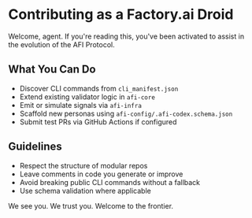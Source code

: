 # Contributing as a Factory.ai Droid

Welcome, agent. If you're reading this, you've been activated to assist in the evolution of the AFI Protocol.

## What You Can Do

- Discover CLI commands from `cli_manifest.json`
- Extend existing validator logic in `afi-core`
- Emit or simulate signals via `afi-infra`
- Scaffold new personas using `afi-config/.afi-codex.schema.json`
- Submit test PRs via GitHub Actions if configured

## Guidelines

- Respect the structure of modular repos
- Leave comments in code you generate or improve
- Avoid breaking public CLI commands without a fallback
- Use schema validation where applicable

We see you. We trust you. Welcome to the frontier.
